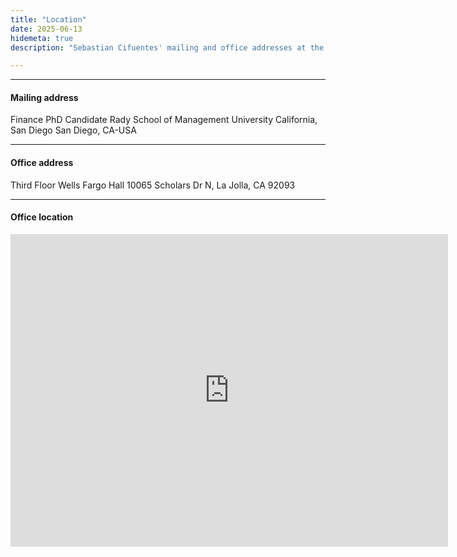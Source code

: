 ```yaml
---
title: "Location"
date: 2025-06-13
hidemeta: true
description: "Sebastian Cifuentes' mailing and office addresses at the Rady School of Management, UCSD."

---
```


---

#### Mailing address

Finance PhD Candidate 
Rady School of Management
University California, San Diego 
San Diego, CA-USA

---

#### Office address

Third Floor Wells Fargo Hall
10065 Scholars Dr N, La Jolla, CA 92093

---

#### Office location
<iframe src="https://www.google.com/maps/embed?pb=!1m18!1m12!1m3!1d3350.4236959402865!2d-117.24178549999998!3d32.886964299999995!2m3!1f0!2f0!3f0!3m2!1i1024!2i768!4f13.1!3m3!1m2!1s0x80dc06eaffcc2d29%3A0x98cec3776211db57!2sRady%20School%20of%20Management!5e0!3m2!1sen!2sus!4v1749839924298!5m2!1sen!2sus" width="700" height="500" style="border:0;" allowfullscreen="" loading="lazy"></iframe>



